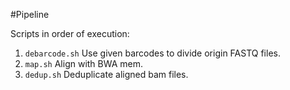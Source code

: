#Pipeline

Scripts in order of execution:

1. `debarcode.sh` Use given barcodes to divide origin FASTQ files.
2. `map.sh` Align with BWA mem.
3. `dedup.sh` Deduplicate aligned bam files.
